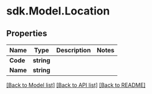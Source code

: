 # sdk.Model.Location
## Properties

Name | Type | Description | Notes
------------ | ------------- | ------------- | -------------
**Code** | **string** |  | 
**Name** | **string** |  | 

[[Back to Model list]](../README.md#documentation-for-models) [[Back to API list]](../README.md#documentation-for-api-endpoints) [[Back to README]](../README.md)

